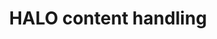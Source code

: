---
title: HALO content handling
keywords: ios
last_updated: February 6, 2017
tags: [core, content]
sidebar: ios_sidebar
permalink: ios_content_handling.html
folder: ios
---